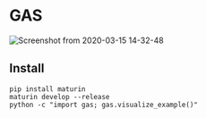 # GAS
![Screenshot from 2020-03-15 14-32-48](https://user-images.githubusercontent.com/333780/76702415-fe5a1e80-66c9-11ea-8890-66a4984d9e4b.png)


## Install

```
pip install maturin
maturin develop --release
python -c "import gas; gas.visualize_example()"
```
